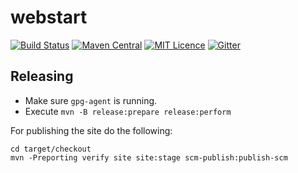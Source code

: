 # webstart

[![Build Status](https://travis-ci.org/mojohaus/webstart.svg?branch=master)](https://travis-ci.org/mojohaus/webstart)
[![Maven Central](https://img.shields.io/maven-central/v/org.codehaus.mojo/webstart-maven-plugin.svg?label=Maven%20Central)](http://search.maven.org/#search%7Cga%7C1%7Cg%3A%22org.codehaus.mojo%22%20a%3A%webstart-maven-plugin%22)
[![MIT Licence](https://img.shields.io/github/license/mojohaus/webstart.svg?label=License)](http://opensource.org/licenses/MIT)
[![Gitter](https://badges.gitter.im/Join%20Chat.svg)](https://gitter.im/mojohaus/webstart?utm_source=badge&utm_medium=badge&utm_campaign=pr-badge&utm_content=badge)

## Releasing

* Make sure `gpg-agent` is running.
* Execute `mvn -B release:prepare release:perform`

For publishing the site do the following:

```
cd target/checkout
mvn -Preporting verify site site:stage scm-publish:publish-scm
```
